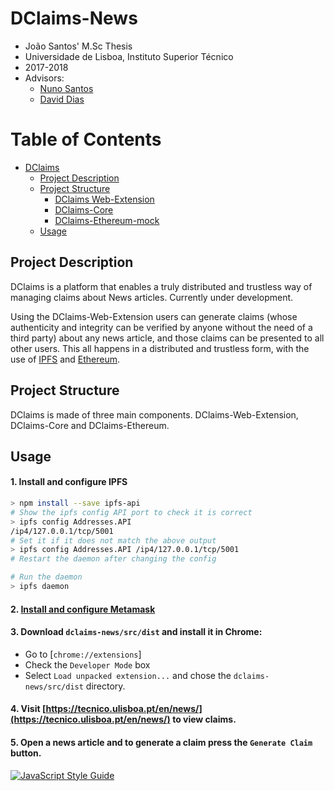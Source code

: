 # DClaims-News

- João Santos' M.Sc Thesis
- Universidade de Lisboa, Instituto Superior Técnico
- 2017-2018
- Advisors: 
  - [Nuno Santos](http://www.gsd.inesc-id.pt/~nsantos/)
  - [David Dias](http://daviddias.me/)
  
Table of Contents
=================

   * [DClaims](#hypercerts)
      * [Project Description](#project-description)
      * [Project Structure](#project-structure)
         * [DClaims Web-Extension](#hypercerts-web-extension)
         * [DClaims-Core](#hypercerts-core)
         * [DClaims-Ethereum-mock](#hypercerts-ethereum-mock)
      * [Usage](#usage)

## Project Description

DClaims is a platform that enables a truly distributed and trustless way of managing claims about News articles.
Currently under development.

Using the DClaims-Web-Extension users can generate claims  (whose authenticity and integrity can be verified by anyone without the need of a third party) about any news article, and those claims can be presented to all other users. This all happens in a distributed and trustless form, with the use of [IPFS](https://ipfs.io) and [Ethereum](https://www.ethereum.org).

## Project Structure
DClaims is made of three main components. DClaims-Web-Extension, DClaims-Core and DClaims-Ethereum.

## Usage
#### 1. Install and configure IPFS
```sh
> npm install --save ipfs-api
# Show the ipfs config API port to check it is correct
> ipfs config Addresses.API
/ip4/127.0.0.1/tcp/5001
# Set it if it does not match the above output
> ipfs config Addresses.API /ip4/127.0.0.1/tcp/5001
# Restart the daemon after changing the config

# Run the daemon
> ipfs daemon
```
#### 2. [Install and configure Metamask](https://metamask.io/)
#### 3. Download `dclaims-news/src/dist` and install it in Chrome:

- Go to [`chrome://extensions`]
- Check the `Developer Mode` box
- Select `Load unpacked extension...` and chose the `dclaims-news/src/dist` directory.
  
#### 4. Visit [https://tecnico.ulisboa.pt/en/news/](https://tecnico.ulisboa.pt/en/news/) to view claims.
#### 5. Open a news article and to generate a claim press the `Generate Claim` button.

[![JavaScript Style Guide](https://cdn.rawgit.com/standard/standard/master/badge.svg)](https://github.com/standard/standard)
